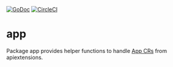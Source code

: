 [![GoDoc](https://godoc.org/github.com/giantswarm/app?status.svg)](http://godoc.org/github.com/giantswarm/app) [![CircleCI](https://circleci.com/gh/giantswarm/app.svg?style=shield)](https://circleci.com/gh/giantswarm/app)

# app

Package app provides helper functions to handle [App CRs](https://github.com/giantswarm/apiextensions/tree/master/pkg/apis/application/v1alpha1)
from apiextensions.
